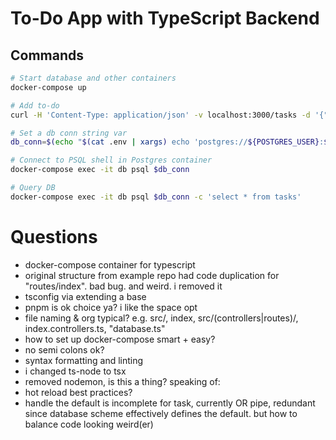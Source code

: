 # To-Do App with TypeScript Backend

## Commands

```bash
# Start database and other containers
docker-compose up

# Add to-do
curl -H 'Content-Type: application/json' -v localhost:3000/tasks -d '{"title":"Do Homework", "description":"Study for math test"}'

# Set a db conn string var
db_conn=$(echo "$(cat .env | xargs) echo 'postgres://${POSTGRES_USER}:${POSTGRES_PASSWORD}@localhost:${POSTGRES_PORT}/${POSTGRES_DB}'" | bash) ; echo $db_conn

# Connect to PSQL shell in Postgres container
docker-compose exec -it db psql $db_conn

# Query DB
docker-compose exec -it db psql $db_conn -c 'select * from tasks'
```

# Questions

- docker-compose container for typescript
- original structure from example repo had code duplication for "routes/index". bad bug. and weird. i removed it
- tsconfig via extending a base
- pnpm is ok choice ya? i like the space opt
- file naming & org typical? e.g. src/, index, src/(controllers|routes)/, index.controllers.ts, "database.ts"
- how to set up docker-compose smart + easy?
- no semi colons ok?
- syntax formatting and linting
- i changed ts-node to tsx
- removed nodemon, is this a thing? speaking of:
- hot reload best practices?
- handle the default is incomplete for task, currently OR pipe, redundant since database scheme effectively defines the default. but how to balance code looking weird(er)
